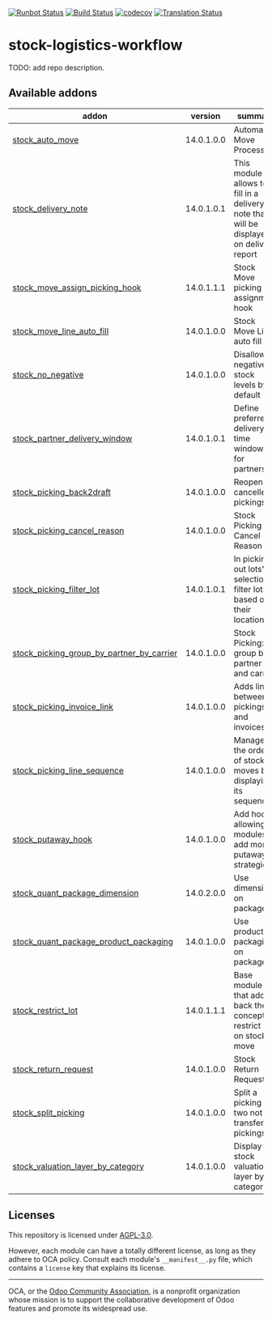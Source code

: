 [![Runbot Status](https://runbot.odoo-community.org/runbot/badge/flat/154/14.0.svg)](https://runbot.odoo-community.org/runbot/repo/github-com-oca-stock-logistics-workflow-154)
[![Build Status](https://travis-ci.com/OCA/stock-logistics-workflow.svg?branch=14.0)](https://travis-ci.com/OCA/stock-logistics-workflow)
[![codecov](https://codecov.io/gh/OCA/stock-logistics-workflow/branch/14.0/graph/badge.svg)](https://codecov.io/gh/OCA/stock-logistics-workflow)
[![Translation Status](https://translation.odoo-community.org/widgets/stock-logistics-workflow-14-0/-/svg-badge.svg)](https://translation.odoo-community.org/engage/stock-logistics-workflow-14-0/?utm_source=widget)

<!-- /!\ do not modify above this line -->

# stock-logistics-workflow

TODO: add repo description.

<!-- /!\ do not modify below this line -->

<!-- prettier-ignore-start -->

[//]: # (addons)

Available addons
----------------
addon | version | summary
--- | --- | ---
[stock_auto_move](stock_auto_move/) | 14.0.1.0.0 | Automatic Move Processing
[stock_delivery_note](stock_delivery_note/) | 14.0.1.0.1 | This module allows to fill in a delivery note that will be displayed on delivery report
[stock_move_assign_picking_hook](stock_move_assign_picking_hook/) | 14.0.1.1.1 | Stock Move picking assignment hook
[stock_move_line_auto_fill](stock_move_line_auto_fill/) | 14.0.1.0.0 | Stock Move Line auto fill
[stock_no_negative](stock_no_negative/) | 14.0.1.0.0 | Disallow negative stock levels by default
[stock_partner_delivery_window](stock_partner_delivery_window/) | 14.0.1.0.1 | Define preferred delivery time windows for partners
[stock_picking_back2draft](stock_picking_back2draft/) | 14.0.1.0.0 | Reopen cancelled pickings
[stock_picking_cancel_reason](stock_picking_cancel_reason/) | 14.0.1.0.0 | Stock Picking Cancel Reason
[stock_picking_filter_lot](stock_picking_filter_lot/) | 14.0.1.0.1 | In picking out lots' selection, filter lots based on their location
[stock_picking_group_by_partner_by_carrier](stock_picking_group_by_partner_by_carrier/) | 14.0.1.0.0 | Stock Picking: group by partner and carrier
[stock_picking_invoice_link](stock_picking_invoice_link/) | 14.0.1.0.0 | Adds link between pickings and invoices
[stock_picking_line_sequence](stock_picking_line_sequence/) | 14.0.1.0.0 | Manages the order of stock moves by displaying its sequence
[stock_putaway_hook](stock_putaway_hook/) | 14.0.1.0.0 | Add hooks allowing modules to add more putaway strategies
[stock_quant_package_dimension](stock_quant_package_dimension/) | 14.0.2.0.0 | Use dimensions on packages
[stock_quant_package_product_packaging](stock_quant_package_product_packaging/) | 14.0.1.0.0 | Use product packagings on packages
[stock_restrict_lot](stock_restrict_lot/) | 14.0.1.1.1 | Base module that add back the concept of restrict lot on stock move
[stock_return_request](stock_return_request/) | 14.0.1.0.0 | Stock Return Request
[stock_split_picking](stock_split_picking/) | 14.0.1.0.0 | Split a picking in two not transferred pickings
[stock_valuation_layer_by_category](stock_valuation_layer_by_category/) | 14.0.1.0.0 | Display stock valuation layer by category

[//]: # (end addons)

<!-- prettier-ignore-end -->

## Licenses

This repository is licensed under [AGPL-3.0](LICENSE).

However, each module can have a totally different license, as long as they adhere to OCA
policy. Consult each module's `__manifest__.py` file, which contains a `license` key
that explains its license.

----

OCA, or the [Odoo Community Association](http://odoo-community.org/), is a nonprofit
organization whose mission is to support the collaborative development of Odoo features
and promote its widespread use.
